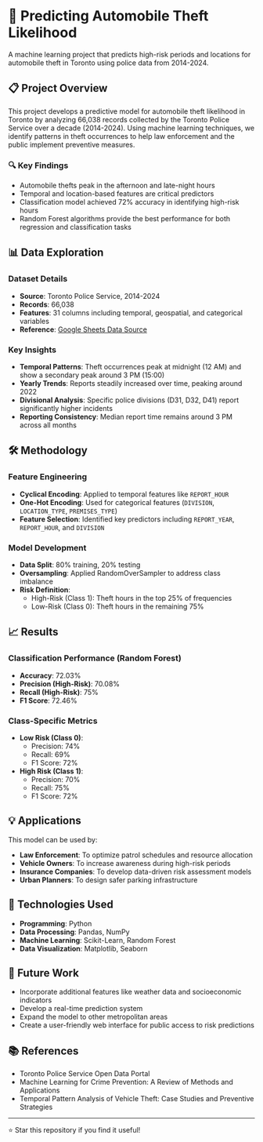 # 🚗 Predicting Automobile Theft Likelihood

A machine learning project that predicts high-risk periods and locations for automobile theft in Toronto using police data from 2014-2024.

## 📋 Project Overview

This project develops a predictive model for automobile theft likelihood in Toronto by analyzing 66,038 records collected by the Toronto Police Service over a decade (2014-2024). Using machine learning techniques, we identify patterns in theft occurrences to help law enforcement and the public implement preventive measures.

### 🔍 Key Findings

- Automobile thefts peak in the afternoon and late-night hours
- Temporal and location-based features are critical predictors
- Classification model achieved 72% accuracy in identifying high-risk hours
- Random Forest algorithms provide the best performance for both regression and classification tasks

## 📊 Data Exploration

### Dataset Details

- **Source**: Toronto Police Service, 2014-2024
- **Records**: 66,038
- **Features**: 31 columns including temporal, geospatial, and categorical variables
- **Reference**: [Google Sheets Data Source](https://docs.google.com/spreadsheets/d/1hH659gOyz7XR_XTa72J5WrFFmuiX0WvR3j21IQ525Oc/edit?usp=sharing)

### Key Insights

- **Temporal Patterns**: Theft occurrences peak at midnight (12 AM) and show a secondary peak around 3 PM (15:00)
- **Yearly Trends**: Reports steadily increased over time, peaking around 2022
- **Divisional Analysis**: Specific police divisions (D31, D32, D41) report significantly higher incidents
- **Reporting Consistency**: Median report time remains around 3 PM across all months

## 🛠️ Methodology

### Feature Engineering

- **Cyclical Encoding**: Applied to temporal features like `REPORT_HOUR`
- **One-Hot Encoding**: Used for categorical features (`DIVISION`, `LOCATION_TYPE`, `PREMISES_TYPE`)
- **Feature Selection**: Identified key predictors including `REPORT_YEAR`, `REPORT_HOUR`, and `DIVISION`

### Model Development

- **Data Split**: 80% training, 20% testing
- **Oversampling**: Applied RandomOverSampler to address class imbalance
- **Risk Definition**:
  - High-Risk (Class 1): Theft hours in the top 25% of frequencies
  - Low-Risk (Class 0): Theft hours in the remaining 75%

## 📈 Results

### Classification Performance (Random Forest)

- **Accuracy**: 72.03%
- **Precision (High-Risk)**: 70.08%
- **Recall (High-Risk)**: 75%
- **F1 Score**: 72.46%

### Class-Specific Metrics

- **Low Risk (Class 0)**:
  - Precision: 74%
  - Recall: 69%
  - F1 Score: 72%
- **High Risk (Class 1)**:
  - Precision: 70%
  - Recall: 75%
  - F1 Score: 72%

## 💡 Applications

This model can be used by:

- **Law Enforcement**: To optimize patrol schedules and resource allocation
- **Vehicle Owners**: To increase awareness during high-risk periods
- **Insurance Companies**: To develop data-driven risk assessment models
- **Urban Planners**: To design safer parking infrastructure

## 🔧 Technologies Used

- **Programming**: Python
- **Data Processing**: Pandas, NumPy
- **Machine Learning**: Scikit-Learn, Random Forest
- **Data Visualization**: Matplotlib, Seaborn

## 📝 Future Work

- Incorporate additional features like weather data and socioeconomic indicators
- Develop a real-time prediction system
- Expand the model to other metropolitan areas
- Create a user-friendly web interface for public access to risk predictions

## 📚 References

- Toronto Police Service Open Data Portal
- Machine Learning for Crime Prevention: A Review of Methods and Applications
- Temporal Pattern Analysis of Vehicle Theft: Case Studies and Preventive Strategies

---

⭐ Star this repository if you find it useful!
